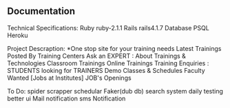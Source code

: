 Documentation
-------------

Technical Specifications:
Ruby ruby-2.1.1
Rails rails4.1.7
Database PSQL
Heroku

Project Descraption:
*One stop site for your training needs
Latest Trainings Posted By Training Centers
Ask an EXPERT : About Trainings & Technologies
Classroom Trainings
Online Trainings
Training Enquiries : STUDENTS looking for TRAINERS
Demo Classes & Schedules
Faculty Wanted [Jobs at Institutes]
JOB's Openings

To Do:
spider scrapper
schedular
Faker(dub db)
search system
daily testing
better ui
Mail notification
sms Notification



